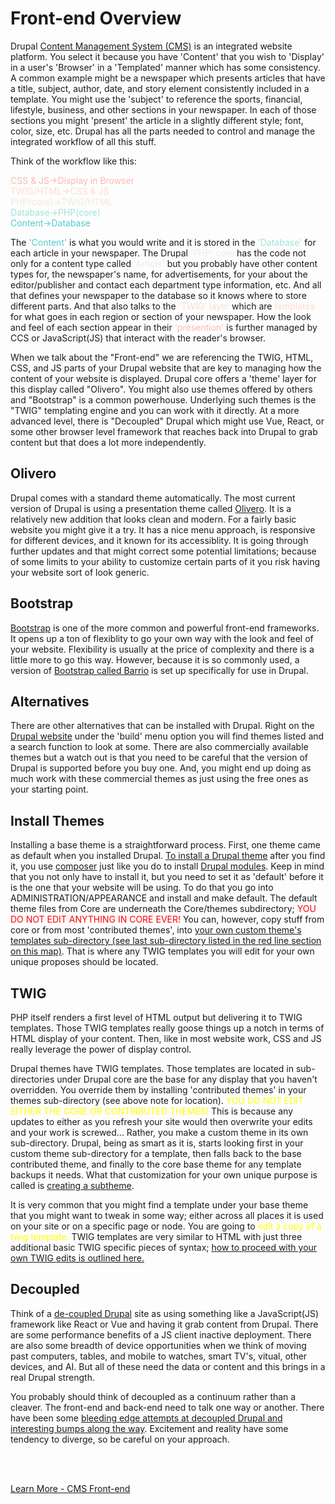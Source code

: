 
# Front-end Overview

Drupal [Content Management System (CMS)](chapters.md#chapter-content-management-system-cms) is an integrated website platform.  You select it because you have 'Content' that you wish to 'Display' in a user's 'Browser' in a 'Templated' manner which has some consistency.  A common example might be a newspaper which presents articles that have a title, subject, author, date, and story element consistently included in a template.  You might use the 'subject' to reference the sports, financial, lifestyle, business, and other sections in your newspaper.  In each of those sections you might 'present' the article in a slightly different style; font, color, size, etc.  Drupal has all the parts needed to control and manage the integrated workflow of all this stuff.

Think of the workflow like this:

<font color=fcb9aa>CSS & JS→Display in Browser</font><br>
<font color=ffdbcc>TWIG/HTML→CSS & JS</font><br>
<font color=eceae4>PHP(core)→TWIG/HTML</font><br>
<font color=a2e1db>Database→PHP(core)</font><br>
<font color=55cbcd>Content→Database</font><br>

The <font color=55cbcd>'Content'</font> is what you would write and it is stored in the <font color=a2e1db>'Database'</font> for each article in your newspaper.  The Drupal <font color=eceae4>'PHP' core</font> has the code not only for a content type called <font color=eceae4>'Article'</font> but you probably have other content types for, the newspaper's name, for advertisements, for your about the editor/publisher and contact each department type information, etc.  And all that defines your newspaper to the database so it knows where to store different parts.  And that also talks to the <font color=ffdbcc>'TWIG' layer</font> which are <font color=ffdbcc>templates</font> for what goes in each region or section of your newspaper.  How the look and feel of each section appear in their <font color=fcb9aa>'presention'</font> is further managed by CCS or JavaScript(JS) that interact with the reader's browser. 

When we talk about the "Front-end" we are referencing the TWIG, HTML, CSS, and JS parts of your Drupal website that are key to managing how the content of your website is displayed.  Drupal core offers a 'theme' layer for this display called "Olivero".  You might also use themes offered by others and "Bootstrap" is a common powerhouse.  Underlying such themes is the "TWIG" templating engine and you can work with it directly.  At a more advanced level, there is "Decoupled" Drupal which might use Vue, React, or some other browser level framework that reaches back into Drupal to grab content but that does a lot more independently.

## Olivero

Drupal comes with a standard theme automatically.  The most current version of Drupal is using a presentation theme called [Olivero](../theme/olivero.md).  It is a relatively new addition that looks clean and modern.  For a fairly basic website you might give it a try.  It has a nice menu approach, is responsive for different devices, and it known for its accessiblity.  It is going through further updates and that might correct some potential limitations; because of some limits to your ability to customize certain parts of it you risk having your website sort of look generic. 

## Bootstrap

[Bootstrap](../theme/bootstrap.md) is one of the more common and powerful front-end frameworks.  It opens up a ton of flexiblity to go your own way with the look and feel of your website.  Flexibility is usually at the price of complexity and there is a little more to go this way.  However, because it is so commonly used, a version of [Bootstrap called Barrio](https://www.drupal.org/project/bootstrap_barrio) is set up specifically for use in Drupal.

## Alternatives

There are other alternatives that can be installed with Drupal. Right on the [Drupal website](http://Drupal.org) under the 'build' menu option you will find themes listed and a search function to look at some.  There are also commercially available themes but a watch out is that you need to be careful that the version of Drupal is supported before you buy one.  And, you might end up doing as much work with these commercial themes as just using the free ones as your starting point. 

## Install Themes

Installing a base theme is a straightforward process.  First, one theme came as default when you installed Drupal.  [To install a Drupal theme](https://www.drupal.org/docs/user_guide/en/extend-theme-install.html) after you find it, you use [composer](../book/Novice.html#setting-up-your-basic-system) just like you do to install [Drupal modules](/chapters.md#drupal-modules).  Keep in mind that you not only have to install it, but you need to set it as 'default' before it is the one that your website will be using.  To do that you go into ADMINISTRATION/APPEARANCE and install and make default.  The default theme files from Core are underneath the Core/themes subdirectory; <font color=red>YOU DO NOT EDIT ANYTHING IN CORE EVER!</font>  You can, however, copy stuff from core or from most 'contributed themes', into [your own custom theme's templates sub-directory (see last sub-directory listed in the red line section on this map)](../cicd/directorymap.html).  That is where any TWIG templates you will edit for your own unique proposes should be located. 

## TWIG

PHP itself renders a first level of HTML output but delivering it to TWIG templates. Those TWIG templates really goose things up a notch in terms of HTML display of your content.   Then, like in most website work, CSS and JS really leverage the power of display control.   

Drupal themes have TWIG templates.  Those templates are located in sub-directories under Drupal core are the base for any display that you haven't overridden.  You override them by installing 'contributed themes' in your themes sub-directory (see above note for location).  <font color=yellow>YOU DO NOT EDIT EITHER THE CORE OR CONTRIBUTED THEMES!</font>  This is because any updates to either as you refresh your site would then overwrite your edits and your work is screwed...  Rather, you make a custom theme in its own sub-directory.  Drupal, being as smart as it is, starts looking first in your custom theme sub-directory for a template, then falls back to the base contributed theme, and finally to the core base theme for any template backups it needs. What that customization for your own unique purpose is called is [creating a subtheme](../theme/twig.md#sub-theming).

It is very common that you might find a template under your base theme that you might want to tweak in some way; either across all places it is used on your site or on a specific page or node.  You are going to <font color=yellow>edit a copy of a twig template.</font>  TWIG templates are very similar to HTML with just three additional basic TWIG specific pieces of syntax; [how to proceed with your own TWIG edits is outlined here.](../theme/twig.md)

## Decoupled

Think of a [de-coupled Drupal](../theme/decoupled.md) site as using something like a JavaScript(JS) framework like React or Vue and having it grab content from Drupal.  There are some performance benefits of a JS client inactive deployment.  There are also some breadth of device opportunities when we think of moving past computers, tables, and mobile to watches, smart TV's, vitual, other devices, and AI.  But all of these need the data or content and this brings in a real Drupal strength.  

You probably should think of decoupled as a continuum rather than a cleaver.  The front-end and back-end need to talk one way or another.  There have been some [bleeding edge attempts at decoupled Drupal and interesting bumps along the way](https://www.youtube.com/watch?v=RK4BG3hsN3I).  Excitement and reality have some tendency to diverge, so be careful on your approach.




<br>
<br>

[Learn More - CMS Front-end](../chapters.md#front-end)
